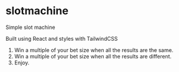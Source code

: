 # slotmachine
Simple slot machine

Built using React and styles with TailwindCSS

1. Win a multiple of your bet size when all the results are the same. 
2. Win a multiple of your bet size when all the results are different. 
3. Enjoy.
